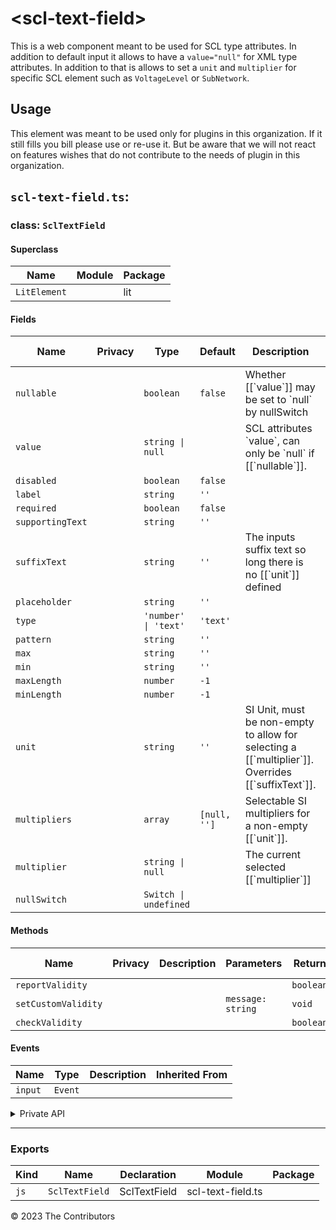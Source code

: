 # \<scl-text-field>

This is a web component meant to be used for SCL type attributes. In addition to default input it allows to have a `value="null"` for XML type attributes. In addition to that is allows to set a `unit` and `multiplier` for specific SCL element such as `VoltageLevel` or `SubNetwork`.

## Usage

This element was meant to be used only for plugins in this organization. If it still fills you bill please use or re-use it. But be aware that we will not react on features wishes that do not contribute to the needs of plugin in this organization.


## `scl-text-field.ts`:

### class: `SclTextField`

#### Superclass

| Name         | Module | Package |
| ------------ | ------ | ------- |
| `LitElement` |        | lit     |

#### Fields

| Name             | Privacy | Type                  | Default      | Description                                                                                                   | Inherited From |
| ---------------- | ------- | --------------------- | ------------ | ------------------------------------------------------------------------------------------------------------- | -------------- |
| `nullable`       |         | `boolean`             | `false`      | Whether \[\[\`value\`]] may be set to \`null\` by nullSwitch                                                  |                |
| `value`          |         | `string \| null`      |              | SCL attributes \`value\`, can only be \`null\` if \[\[\`nullable\`]].                                         |                |
| `disabled`       |         | `boolean`             | `false`      |                                                                                                               |                |
| `label`          |         | `string`              | `''`         |                                                                                                               |                |
| `required`       |         | `boolean`             | `false`      |                                                                                                               |                |
| `supportingText` |         | `string`              | `''`         |                                                                                                               |                |
| `suffixText`     |         | `string`              | `''`         | The inputs suffix text so long there is no \[\[\`unit\`]] defined                                             |                |
| `placeholder`    |         | `string`              | `''`         |                                                                                                               |                |
| `type`           |         | `'number' \| 'text'`  | `'text'`     |                                                                                                               |                |
| `pattern`        |         | `string`              | `''`         |                                                                                                               |                |
| `max`            |         | `string`              | `''`         |                                                                                                               |                |
| `min`            |         | `string`              | `''`         |                                                                                                               |                |
| `maxLength`      |         | `number`              | `-1`         |                                                                                                               |                |
| `minLength`      |         | `number`              | `-1`         |                                                                                                               |                |
| `unit`           |         | `string`              | `''`         | SI Unit, must be non-empty to allow for selecting a \[\[\`multiplier\`]].&#xA;Overrides \[\[\`suffixText\`]]. |                |
| `multipliers`    |         | `array`               | `[null, '']` | Selectable SI multipliers for a non-empty \[\[\`unit\`]].                                                     |                |
| `multiplier`     |         | `string \| null`      |              | The current selected \[\[\`multiplier\`]]                                                                     |                |
| `nullSwitch`     |         | `Switch \| undefined` |              |                                                                                                               |                |

#### Methods

| Name                | Privacy | Description | Parameters        | Return    | Inherited From |
| ------------------- | ------- | ----------- | ----------------- | --------- | -------------- |
| `reportValidity`    |         |             |                   | `boolean` |                |
| `setCustomValidity` |         |             | `message: string` | `void`    |                |
| `checkValidity`     |         |             |                   | `boolean` |                |

#### Events

| Name    | Type    | Description | Inherited From |
| ------- | ------- | ----------- | -------------- |
| `input` | `Event` |             |                |

<details><summary>Private API</summary>

#### Fields

| Name              | Privacy | Type                     | Default | Description | Inherited From |
| ----------------- | ------- | ------------------------ | ------- | ----------- | -------------- |
| `textFieldValue`  | private | `string`                 | `''`    |             |                |
| `multiplierIndex` | private | `number`                 | `0`     |             |                |
| `isNull`          | private | `boolean`                | `false` |             |                |
| `parkedValue`     | private | `string \| null`         | `null`  |             |                |
| `null`            | private | `boolean`                |         |             |                |
| `multiplierMenu`  | private | `Menu \| undefined`      |         |             |                |
| `textField`       | private | `TextField \| undefined` |         |             |                |

#### Methods

| Name                   | Privacy | Description | Parameters           | Return           | Inherited From |
| ---------------------- | ------- | ----------- | -------------------- | ---------------- | -------------- |
| `returnParkedValue`    | private |             |                      | `void`           |                |
| `parkValue`            | private |             |                      | `void`           |                |
| `selectMultiplier`     | private |             | `se: CloseMenuEvent` | `void`           |                |
| `renderMultiplierList` | private |             |                      | `TemplateResult` |                |
| `renderUnitSelector`   | private |             |                      | `TemplateResult` |                |
| `renderNullSwitch`     | private |             |                      | `TemplateResult` |                |

</details>

<hr/>

### Exports

| Kind | Name           | Declaration  | Module            | Package |
| ---- | -------------- | ------------ | ----------------- | ------- |
| `js` | `SclTextField` | SclTextField | scl-text-field.ts |         |


&copy; 2023 The Contributors
